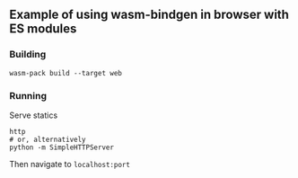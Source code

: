 ## Example of using wasm-bindgen in browser with ES modules

### Building

```
wasm-pack build --target web
```

### Running

Serve statics

```
http
# or, alternatively
python -m SimpleHTTPServer
```

Then navigate to `localhost:port`
